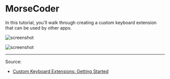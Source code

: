 # MorseCoder

In this tutorial, you’ll walk through creating a custom keyboard extension that can be used by other apps.

![screenshot](https://koenig-media.raywenderlich.com/uploads/2018/03/KeyboardExtensions-feature.png)

![screenshot](https://koenig-media.raywenderlich.com/uploads/2018/01/HelloWorld-281x500.png)

---

Source:

- [Custom Keyboard Extensions: Getting Started](https://www.raywenderlich.com/180180/keyboard-extensions)
